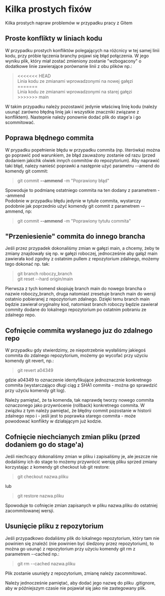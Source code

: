 # Kilka prostych fixów
Kilka prostych napraw problemów w przypadku pracy z Gitem

## Proste konflikty w liniach kodu
W przypadku prostych konfliktów polegających na różcnicy w tej samej linii kodu, przy próbie łączenia branchy pojawi się błąd połączenia. W jego wyniku plik, który miał zostać zmieniony zostanie "wzbogacony" o dodatkowe linie zawierające porównanie linii z obu plików np.:
><<<<<<< HEAD\
Linia kodu ze zmianami wprowadzonymi na nowej gałęzi\
\=======\
Linia kodu ze zmianami wprowadzonymi na starej gałęzi\
\>>>>>>> main

W takim przypadku należy pozostawić jedynie właściwą linię kodu (należy usunąć zarówno błędną linię jak i wszystkie znaczniki związane z konfliktem). Nastepnie należy ponownie dodać plik do stage'a i go scommitować.

## Poprawa błędnego commita
W prypadku popełnienie błędu w przypadku commita (np. literówka) można go poprawić pod warunkiem, że błąd zauważony zostanie od razu (przed dodaniem jakichk olwiek innych commitów do repozytorium). Aby naprawić taki błąd, nalezy nanieść poprawki a następnie użyć parametru --amend do komendy git commit:
>git commit **--ammend** -m "Poprawiony błąd"

Spowoduje to podmianę ostatniego commita na ten dodany z parametrem --ammend\
Podobnie w przypadku błędu jedynie w tytule commita, wystarczy podobnie jak poprzednio użyć komendy git commit z parametrem --ammend, np:
>git commit **--ammend** -m "Poprawiony tytułu commita"

## "Przeniesienie" commita do innego brancha
Jeśli przez przypadek dokonaliśmy zmian w gałęzi main, a chcemy, żeby te zmiany znajdowały się np. w gałęzi roboczej, jednocześnie aby gałąź main zawierała kod zgodny z ostatnim pullem z repozytorium zdalnego, możemy tego dokonać np. tak:
>git branch roboczy_branch\
>git reset --hard origin/main

Pierwsza z tych komend skopiuję branch main do nowego brancha o nazwie roboczy_branch, druga natomiast zresetuje branch main do wersji ostatnio pobieranej z repozytorium zdalnego. Dzięki temu branch main będzie zawierał oryginalny kod, natomiast branch roboczy będzie zawierał commity dodane do lokalnego repozytorium po ostatnim pobraniu ze zdalnego repo.

## Cofnięcie commita wysłanego juz do zdalnego repo
W przypadku gdy stwierdzimy, ze niepotrzebnie wysłaliśmy jakiegoś commita do zdalnego repozytorium, możemy go wycofać przy użyciu komendy git revert, np.:
>git revert a04349

gdzie a04349 to oznaczenie identyfikujące jednoznacznie konkretnego commita (wystarczająco długi ciąg z SHA1 commita - można go sprawdzić przy użyciu komendy git log).

Należy pamiętać, że ta komenda, tak naprawdę tworzy nowego commita oznaczonego jako przywrócenie (rollback) konkretnego commita. W związku z tym należy pamiętać, że błędny commit pozostanie w historii zdalnego repo i - jeśli jest to poprawka starego commita - może powodować konflikty w działającym już kodzie.

## Cofnięcie niechcianych zmian pliku (przed dodaniem go do stage'a)
Jeśli niechcący dokonaliśmy zmian w pliku i zapisaliśmy je, ale jeszcze nie dodaliśmy ich do stage to możemy przywrócić wersję pliku sprzed zmiany korzystając z komendy git checkout lub git restore:
>git checkout nazwa.pliku

lub
>git restore nazwa.pliku

Spowoduje to cofnięcie zmian zapisanych w pliku nazwa.pliku do ostatniej zacommitowanej wersji.

## Usunięcie pliku z repozytorium
Jeśli przypadkowo dodaliśmy plik do lokalnego repozytorium, który tam nie powinien się znaleźć (nie powinien być śledzony przez repozytorium), to można go usunąć z repozytorium przy użyciu komendy git rm z parametrem --cached np.:
>git rm --cached nazwa.pliku

Plik zostanie usunięty z repozytorium, zmianę należy zacommitować.

Należy jednocześnie pamiętać, aby dodać jego nazwę do pliku .gitignore, aby w późniejszym czasie nie pojawiał się jako nie zastegowany plik.